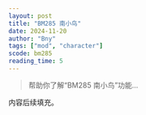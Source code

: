 ```yaml
---
layout: post
title: "BM285 南小鸟"
date: 2024-11-20
author: "Bny"
tags: ["mod", "character"]
scode: bm285
reading_time: 5
---
```


> 帮助你了解“BM285 南小鸟”功能...

内容后续填充。

